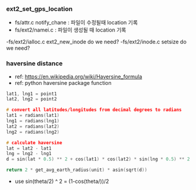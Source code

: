 ### ext2_set_gps_location
- fs/attr.c notify_chane : 파일이 수정될때 location 기록
- fs/ext2/namei.c : 파일이 생성될 때 location 기록

-fs/ext2/ialloc.c ext2_new_inode do we need?
-fs/ext2/inode.c setsize do we need?

### haversine distance
- ref: https://en.wikipedia.org/wiki/Haversine_formula
- ref: python haversine package function
```C
lat1, lng1 = point1
lat2, lng2 = point2

# convert all latitudes/longitudes from decimal degrees to radians
lat1 = radians(lat1)
lng1 = radians(lng1)
lat2 = radians(lat2)
lng2 = radians(lng2)

# calculate haversine
lat = lat2 - lat1
lng = lng2 - lng1
d = sin(lat * 0.5) ** 2 + cos(lat1) * cos(lat2) * sin(lng * 0.5) ** 2

return 2 * get_avg_earth_radius(unit) * asin(sqrt(d))
```
- use sin(theta/2) ^ 2 = (1-cos(theta/))/2
